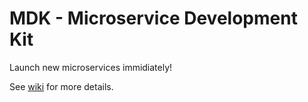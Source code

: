# MDK - Microservice Development Kit

Launch new microservices immidiately!

See [wiki](https://github.com/mdk-business/mdk/wiki) for more details.
